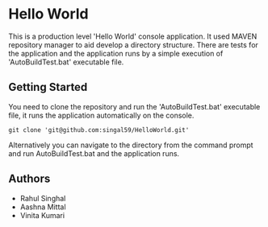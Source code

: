 # Hello World
This is a production level 'Hello World' console application. It used MAVEN repository manager to aid develop a directory structure. There are tests for the application and the application runs by a simple execution of 'AutoBuildTest.bat' executable file.

## Getting Started 
 
You need to clone the repository and run the 'AutoBuildTest.bat' executable file, it runs the application automatically on the console. 

```
git clone 'git@github.com:singal59/HelloWorld.git'
```

Alternatively you can navigate to the directory from the command prompt and run AutoBuildTest.bat and the application runs.

## Authors

* Rahul Singhal 
* Aashna Mittal
* Vinita Kumari


